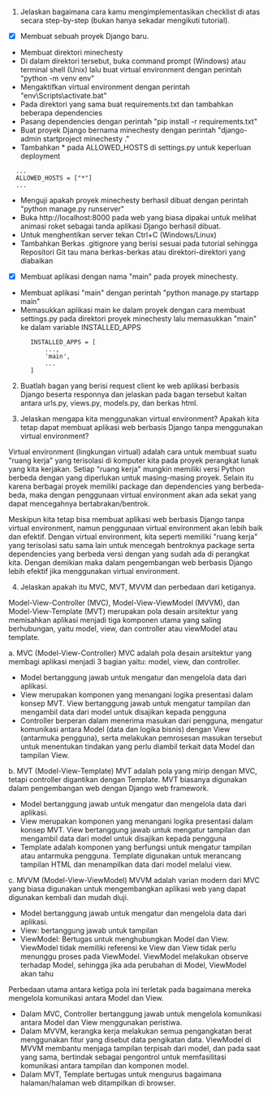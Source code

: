 1. Jelaskan bagaimana cara kamu mengimplementasikan checklist di atas secara step-by-step (bukan hanya sekadar mengikuti tutorial).
- [x] Membuat sebuah proyek Django baru. <br>

+ Membuat direktori minechesty<br>
+ Di dalam direktori tersebut, buka command prompt (Windows) atau terminal shell (Unix) lalu buat virtual environment dengan perintah "python -m venv env" <br>
+ Mengaktifkan virtual environment dengan perintah "env\Scripts\activate.bat" <br>
+ Pada direktori yang sama buat requirements.txt dan tambahkan beberapa dependencies <br>
+ Pasang dependencies dengan perintah "pip install -r requirements.txt" <br>
+ Buat proyek Django bernama minechesty dengan perintah "django-admin startproject minechesty ." <br>
+ Tambahkan * pada ALLOWED_HOSTS di settings.py untuk keperluan deployment <br>
```
  ... 
  ALLOWED_HOSTS = ["*"] 
  ... 
```
+ Menguji apakah proyek minechesty berhasil dibuat dengan perintah "python manage.py runserver" <br>
+ Buka http://localhost:8000 pada web yang biasa dipakai untuk melihat animasi roket sebagai tanda aplikasi Django berhasil dibuat. <br>
+ Untuk menghentikan server tekan Ctrl+C (Windows/Linux) <br>
+ Tambahkan Berkas .gitignore yang berisi sesuai pada tutorial sehingga Repositori Git tau mana berkas-berkas atau direktori-direktori yang diabaikan <br>

- [x] Membuat aplikasi dengan nama "main" pada proyek minechesty. <br>
+ Membuat aplikasi "main" dengan perintah "python manage.py startapp main" <br>
+ Memasukkan aplikasi main ke dalam proyek dengan cara membuat settings.py pada direktori proyek minechesty lalu memasukkan "main" ke dalam variable INSTALLED_APPS <br>
```
      INSTALLED_APPS = [ 
          ..., 
          'main', 
          ... 
      ]
```

      




2. Buatlah bagan yang berisi request client ke web aplikasi berbasis Django beserta responnya dan jelaskan pada bagan tersebut kaitan antara urls.py, views.py, models.py, dan berkas html.


3. Jelaskan mengapa kita menggunakan virtual environment? Apakah kita tetap dapat membuat aplikasi web berbasis Django tanpa menggunakan virtual environment?

Virtual environment (lingkungan virtual) adalah cara untuk membuat suatu "ruang kerja" yang terisolasi di komputer kita pada proyek perangkat lunak yang kita kerjakan. Setiap "ruang kerja" mungkin memiliki versi Python berbeda dengan yang diperlukan untuk masing-masing proyek. Selain itu karena berbagai proyek memiliki package dan dependencies yang berbeda-beda, maka dengan penggunaan virtual environment akan ada sekat yang dapat mencegahnya bertabrakan/bentrok.

Meskipun kita tetap bisa membuat aplikasi web berbasis Django tanpa virtual environment, namun penggunaan virtual environment akan lebih baik dan efektif. Dengan virtual environment, kita seperti memiliki "ruang kerja" yang terisolasi satu sama lain untuk mencegah bentroknya package serta dependencies yang berbeda versi dengan yang sudah ada di perangkat kita. Dengan demikian maka dalam pengembangan web berbasis Django lebih efektif jika menggunakan virtual environment.

4. Jelaskan apakah itu MVC, MVT, MVVM dan perbedaan dari ketiganya.

Model-View-Controller (MVC), Model-View-ViewModel (MVVM), dan Model-View-Template (MVT) merupakan pola desain arsitektur yang memisahkan aplikasi menjadi tiga komponen utama yang saling berhubungan, yaitu model, view, dan controller atau viewModel atau template. 

a. MVC (Model-View-Controller)
MVC adalah pola desain arsitektur yang membagi aplikasi menjadi 3 bagian yaitu: model, view, dan controller.
* Model bertanggung jawab untuk mengatur dan mengelola data dari aplikasi.
* View merupakan komponen yang menangani logika presentasi dalam konsep MVT. View bertanggung jawab untuk mengatur tampilan dan mengambil data dari model untuk disajikan kepada pengguna
* Controller berperan dalam menerima masukan dari pengguna, mengatur komunikasi antara Model (data dan logika bisnis) dengan View (antarmuka pengguna), serta melakukan pemrosesan masukan tersebut untuk menentukan tindakan yang perlu diambil terkait data Model dan tampilan View.

b. MVT (Model-View-Template)
MVT adalah pola yang mirip dengan MVC, tetapi controller digantikan dengan Template. MVT biasanya digunakan dalam pengembangan web dengan Django web framework.
* Model bertanggung jawab untuk mengatur dan mengelola data dari aplikasi.
* View merupakan komponen yang menangani logika presentasi dalam konsep MVT. View bertanggung jawab untuk mengatur tampilan dan mengambil data dari model untuk disajikan kepada pengguna
* Template adalah komponen yang berfungsi untuk mengatur tampilan atau antarmuka pengguna. Template digunakan untuk merancang tampilan HTML dan menampilkan data dari model melalui view.

c. MVVM (Model-View-ViewModel)
MVVM adalah varian modern dari MVC yang biasa digunakan untuk mengembangkan aplikasi web yang dapat digunakan kembali dan mudah diuji.
* Model bertanggung jawab untuk mengatur dan mengelola data dari aplikasi.
* View: bertanggung jawab untuk tampilan
* ViewModel: Bertugas untuk menghubungkan Model dan View. ViewModel tidak memiliki referensi ke View dan View tidak perlu menunggu proses pada ViewModel. ViewModel melakukan observe terhadap Model, sehingga jika ada perubahan di Model, ViewModel akan tahu

Perbedaan utama antara ketiga pola ini terletak pada bagaimana mereka mengelola komunikasi antara Model dan View. 
* Dalam MVC, Controller bertanggung jawab untuk mengelola komunikasi antara Model dan View menggunakan peristiwa. 
* Dalam MVVM, kerangka kerja melakukan semua pengangkatan berat menggunakan fitur yang disebut data pengikatan data. ViewModel di MVVM membantu menjaga tampilan terpisah dari model, dan pada saat yang sama, bertindak sebagai pengontrol untuk memfasilitasi komunikasi antara tampilan dan komponen model. 
* Dalam MVT, Template bertugas untuk mengurus bagaimana halaman/halaman web ditampilkan di browser.
